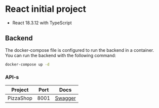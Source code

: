 # React initial project

- React 18.3.12 with TypeScript

## Backend

The docker-compose file is configured to run the backend in a container.
You can run the backend with the following command:

```bash
docker-compose up -d
```

### API-s

| Project   | Port | Docs                                  |
| --------- | ---- | ------------------------------------- |
| PizzaShop | 8001 | [Swagger](http://localhost:8001/docs) |
